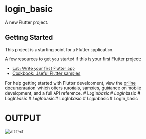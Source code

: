 # login_basic

A new Flutter project.

## Getting Started

This project is a starting point for a Flutter application.

A few resources to get you started if this is your first Flutter project:

- [Lab: Write your first Flutter app](https://docs.flutter.dev/get-started/codelab)
- [Cookbook: Useful Flutter samples](https://docs.flutter.dev/cookbook)

For help getting started with Flutter development, view the
[online documentation](https://docs.flutter.dev/), which offers tutorials,
samples, guidance on mobile development, and a full API reference.
#   L o g I n _ b a s i c 
 
 #   L o g I n _ b a s i c 
 
 #   L o g I n _ b a s i c 
 
 #   L o g I n _ b a s i c 
 
 #   L o g I n _ b a s i c 
 
 #   L o g I n _ b a s i c 
 
 #   L o g I n _ b a s i c 

# OUTPUT

![alt text](https://github.com/ThadaGit/Login_basic/assets/144540585/70d52064-dfab-4c5f-bbab-11d7ad21b5a0)


 
 
